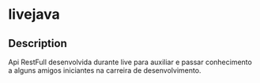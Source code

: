 # livejava

## Description
Api RestFull desenvolvida durante live para auxiliar e passar conhecimento a alguns amigos iniciantes na carreira de desenvolvimento.
